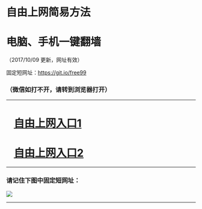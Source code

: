 ﻿# 自由上网简易方法

# 电脑、手机一键翻墙

（2017/10/09 更新，网址有效）

固定短网址：https://git.io/free99

### （微信如打不开，请转到浏览器打开）


***





# &nbsp;&nbsp; <a href="http://ft298110695.fwq-tz-1001.info/fwqtz01.html?t=100900121352 " target="_blank">自由上网入口1</a>
# &nbsp;&nbsp; <a href="http://ft2509727266.fwq-tz-1002.info/fwqtz02.html?t=10090013151 " target="_blank">自由上网入口2</a>
***

### 请记住下图中固定短网址：

<img src="https://s3-us-west-2.amazonaws.com/fwq-1001/yjfq-20170905okok.png" /> 


***

